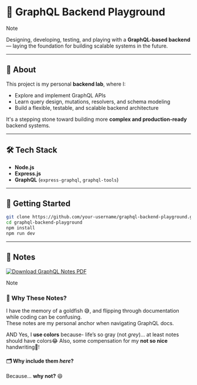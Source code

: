 # 🚀 GraphQL Backend Playground
>[!NOTE]
> Designing, developing, testing, and playing with a **GraphQL-based backend** — laying the foundation for building scalable systems in the future.

---

## 🧠 About

This project is my personal **backend lab**, where I:

- Explore and implement GraphQL APIs
- Learn query design, mutations, resolvers, and schema modeling
- Build a flexible, testable, and scalable backend architecture

It's a stepping stone toward building more **complex and production-ready** backend systems.

---

## 🛠️ Tech Stack

- **Node.js**  
- **Express.js**  
- **GraphQL** (`express-graphql`, `graphql-tools`)  

---

## 🚀 Getting Started

```bash
git clone https://github.com/your-username/graphql-backend-playground.git
cd graphql-backend-playground
npm install
npm run dev
```
---
## 📄 Notes
<a href="docs/graphql-notes.pdf" target="_blank">
  <img src="https://img.shields.io/badge/GraphQL%20Notes-Download-blueviolet?style=flat-square&logo=graphql&logoColor=white" alt="Download GraphQL Notes PDF" />
</a>


> [!NOTE]
> ### 📘 Why These Notes?
> I have the memory of a goldfish 😅, and flipping through documentation while coding can be confusing.  
> These notes are my personal anchor when navigating GraphQL docs.
>
> AND Yes, I **use colors** because- life’s so gray (not *grey*)... at least notes should have colors😂  Also, some compensation for my **not so nice** handwriting🤧!
>
> #### 🗂️ Why include them *here*?
> Because... **why not?** 😄




